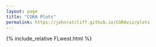```yaml
---
layout: page
title: "CORA Plots"
permalink: https://johnratcliff.github.io/CORAviz/plots
---
```


{% include_relative FLwest.html %}
